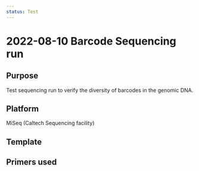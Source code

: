 ```yaml
---
status: Test
---
```


# 2022-08-10 Barcode Sequencing run

## Purpose

Test sequencing run to verify the diversity of barcodes in the genomic DNA.

## Platform

MiSeq (Caltech Sequencing facility)

## Template

## Primers used


